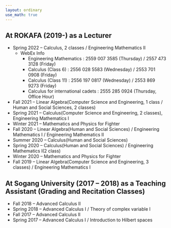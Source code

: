 ```yaml
---
layout: ordinary
use_math: true 
---
```

## At ROKAFA (2019-) as a Lecturer
- Spring 2022 – Calculus, 2 classes / Engineering Mathematics II
  - WebEx Info
    - Engineering Mathematics : 2559 007 3585 (Thursday) / 2557 473 3128 (Friday)
    - Calculus (Class 6) : 2556 028 5583 (Wednesday) / 2553 701 0908 (Friday)
    - Calculus (Class 11) : 2556 197 0817 (Wednesday) / 2553 869 9273 (Friday)
    - Calculus for international cadets : 2555 285 0924 (Thursday, Office Hour)
- Fall 2021 – Linear Algebra(Computer Science and Engineering, 1 class / Human and Social Sciences, 2 classes)  
- Spring 2021 – Calculus(Computer Science and Engineering, 2 classes), Engineering Mathematics I 
- Winter 2021 – Mathematics and Physics for Fighter
- Fall 2020 – Linear Algebra(Human and Social Sciences) / Engineering Mathematics I / Engineering Mathematics II 
- Summer 2020 – Calculus(Human and Social Sciences)
- Spring 2020 – Calculus(Human and Social Sciences) / Engineering Mathematics I(2 class) 
- Winter 2020 – Mathematics and Physics for Fighter
- Fall 2019 – Linear Algebra(Computer Science and Engineering, 3 classes) / Engineering Mathematics I

## At Sogang University (2017 – 2018) as a Teaching Assistant (Grading and Recitation Classes)

- Fall 2018 – Advanced Calculus II
- Spring 2018 –  Advanced Calculus I / Theory of complex variable I
- Fall 2017 – Advanced Calculus II
- Spring 2017 – Advanced Calculus I / Introduction to Hilbert spaces
